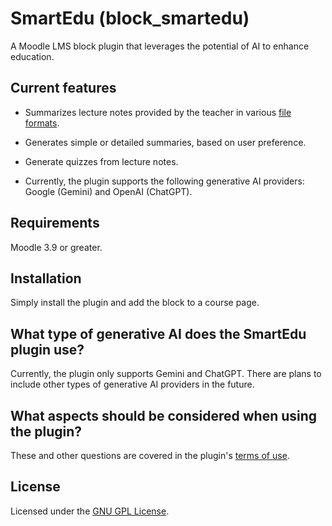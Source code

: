 SmartEdu (block_smartedu) 
====================

A Moodle LMS block plugin that leverages the potential of AI to enhance education.

Current features
--------

- Summarizes lecture notes provided by the teacher in various [file formats](file-formats.md).

- Generates simple or detailed summaries, based on user preference.

- Generate quizzes from lecture notes.

- Currently, the plugin supports the following generative AI providers: Google (Gemini) and OpenAI (ChatGPT). 

Requirements
------------

Moodle 3.9 or greater.

Installation
------------

Simply install the plugin and add the block to a course page. 

What type of generative AI does the SmartEdu plugin use?
-------------------------------------

Currently, the plugin only supports Gemini and ChatGPT. There are plans to include other types of generative AI providers in the future.

What aspects should be considered when using the plugin?
------------------------------------

These and other questions are covered in the plugin's [terms of use](terms-of-use.md).

License
-------

Licensed under the [GNU GPL License](LICENSE).
